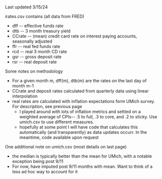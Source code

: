 Last updated 3/15/24

irates.csv contains (all data from FRED)
* dff -- effective funds rate
* dtb -- 3 month treasury yield
* CCrate -- (mean) credit card rate on interest paying accounts, seasonally adjusted 
* ffr -- real fed funds rate
* rcd -- real 3 month CD rate
* gsr -- gross deposit rate
* rsr -- real deposit rate 

Some notes on methodology 
* For a given month m, dff(m), dtb(m) are the rates on the last day of month m-1
* CCrate and deposit rates calculated from quarterly data using linear interpolation
* real rates are calculated with inflation expectations form UMich survey. For description, see previous page
  * I played around with lots of inflation metrics and settled on a weighted average of CPIs-- .5 to full, .3 to core, and .2 to sticky. Use umich.csv to use different measures.  
  * hopefully at some point I will have code that calculates this automatically (and transparently) as data updates occurr. In the meantime, code available upon request 

One additional note on umich.csv (most details on last page)
* the median is typically better than the mean for UMich, with a notable exception being post 9/11
* For now, have imputed post 9/11 months with mean. Want to think of a less ad hoc way to account for it 
